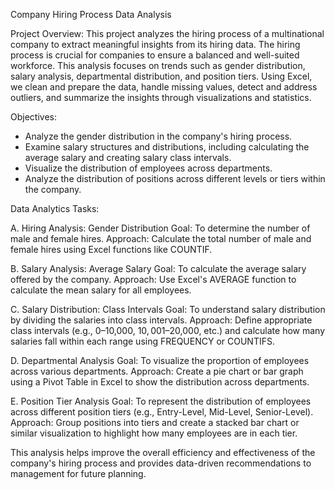 Company Hiring Process Data Analysis

Project Overview:
This project analyzes the hiring process of a multinational company to extract meaningful insights from its hiring data. The hiring process is crucial for companies to ensure a balanced and well-suited workforce. This analysis focuses on trends such as gender distribution, salary analysis, departmental distribution, and position tiers. Using Excel, we clean and prepare the data, handle missing values, detect and address outliers, and summarize the insights through visualizations and statistics.

Objectives:
 - Analyze the gender distribution in the company's hiring process.
 - Examine salary structures and distributions, including calculating the average salary and creating salary class intervals.
 - Visualize the distribution of employees across departments.
 - Analyze the distribution of positions across different levels or tiers within the company.

Data Analytics Tasks:

A. Hiring Analysis: Gender Distribution
   Goal: To determine the number of male and female hires.
   Approach: Calculate the total number of male and female hires using Excel functions like COUNTIF.
   
B. Salary Analysis: Average Salary
   Goal: To calculate the average salary offered by the company.
   Approach: Use Excel's AVERAGE function to calculate the mean salary for all employees.
   
C. Salary Distribution: Class Intervals
   Goal: To understand salary distribution by dividing the salaries into class intervals.
   Approach: Define appropriate class intervals (e.g., $0–$10,000, $10,001–$20,000, etc.) and calculate how many salaries fall within each range using FREQUENCY or COUNTIFS.
   
D. Departmental Analysis
   Goal: To visualize the proportion of employees across various departments.
   Approach: Create a pie chart or bar graph using a Pivot Table in Excel to show the distribution across departments.
   
E. Position Tier Analysis
   Goal: To represent the distribution of employees across different position tiers (e.g., Entry-Level, Mid-Level, Senior-Level).
   Approach: Group positions into tiers and create a stacked bar chart or similar visualization to highlight how many employees are in each tier.
   
This analysis helps improve the overall efficiency and effectiveness of the company's hiring process and provides data-driven recommendations to management for future planning.
